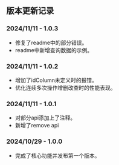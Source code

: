 ## 版本更新记录

### 2024/11/11 - 1.0.3

- 修复了readme中的部分错误。
- readme中新增查询数据的示例。

### 2024/11/11 - 1.0.2

- 增加了idColumn未定义时的报错。
- 优化连续多次操作增删改查时的性能表现。

### 2024/11/11 - 1.0.1

- 对部分api添加上了注释。
- 新增了remove api

### 2024/10/29 - 1.0.0

- 完成了核心功能并发布第一个版本。

